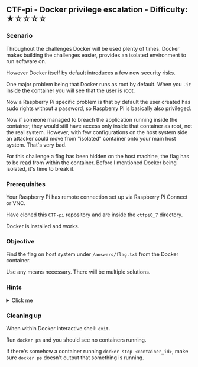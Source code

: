 ## CTF-pi - Docker privilege escalation - Difficulty: ★☆☆☆☆


### Scenario

Throughout the challenges Docker will be used plenty of times. Docker makes building the challenges easier, provides an isolated environment to run software on. 

However Docker itself by default introduces a few new security risks.

One major problem being that Docker runs as root by default. When you `-it` inside the container you will see that the user is root. 

Now a Raspberry Pi specific problem is that by default the user created has sudo rights without a password, so Raspberry Pi is basically also privileged.

Now if someone managed to breach the application running inside the container, they would still have access only inside that container as root, not the real system. However, with few configurations on the host system side an attacker could move from "isolated" container onto your main host system. That's very bad.

For this challenge a flag has been hidden on the host machine, the flag has to be read from within the container. Before I mentioned Docker being isolated, it's time to break it.

### Prerequisites

Your Raspberry Pi has remote connection set up via Raspberry Pi Connect or VNC.

Have cloned this `CTF-pi` repository and are inside the `ctfpi0_7` directory.

Docker is installed and works.

### Objective

Find the flag on host system under `/answers/flag.txt` from the Docker container.

Use any means necessary. There will be multiple solutions.

### **Hints**

<details>
<summary>Click me</summary>
https://gtfobins.github.io/gtfobins/docker/

Docker compose is not needed here specifically, but can also be used.

The simplest approach is to mount a sensitive directory, in this challenge `/answers/flag.txt`, in real world this could be `/` or `/etc` directory which will reveal sensitive host details.

Another option is to use a shell from container that also works on host:
`docker run -v /:/mnt --rm -it alpine chroot /mnt sh`
</details>

### Cleaning up

When within Docker interactive shell: `exit`.

Run `docker ps` and you should see no containers running.

If there's somehow a container running `docker stop <container_id>`, make sure `docker ps` doesn't output that something is running.
